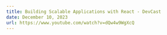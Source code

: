 ```yaml
---
title: Building Scalable Applications with React - DevCast
date: December 10, 2023
url: https://www.youtube.com/watch?v=dQw4w9WgXcQ
---
```


